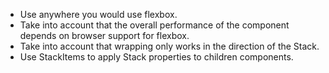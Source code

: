 - Use anywhere you would use flexbox.
- Take into account that the overall performance of the component depends on browser support for flexbox.
- Take into account that wrapping only works in the direction of the Stack.
- Use StackItems to apply Stack properties to children components.
